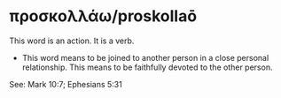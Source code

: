 # προσκολλάω/proskollaō
This word is an action. It is a verb.
* This word means to be joined to another person in a close personal relationship. This means to be faithfully devoted to the other person.

See: Mark 10:7; Ephesians 5:31
